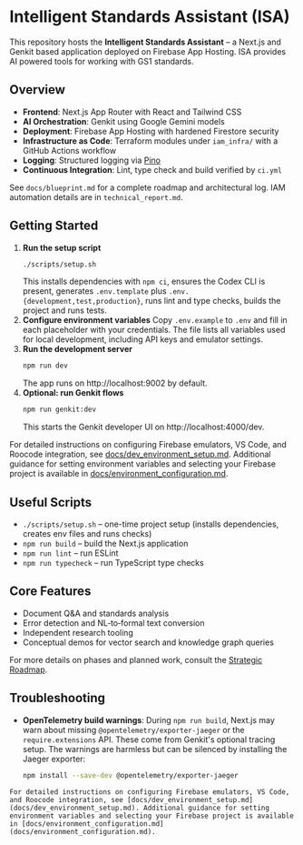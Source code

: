 # Intelligent Standards Assistant (ISA)

This repository hosts the **Intelligent Standards Assistant** – a Next.js and Genkit based application deployed on Firebase App Hosting. ISA provides AI powered tools for working with GS1 standards.

## Overview
- **Frontend**: Next.js App Router with React and Tailwind CSS
- **AI Orchestration**: Genkit using Google Gemini models
- **Deployment**: Firebase App Hosting with hardened Firestore security
- **Infrastructure as Code**: Terraform modules under `iam_infra/` with a GitHub Actions workflow
- **Logging**: Structured logging via [Pino](https://github.com/pinojs/pino)
- **Continuous Integration**: Lint, type check and build verified by `ci.yml`

See `docs/blueprint.md` for a complete roadmap and architectural log. IAM automation details are in `technical_report.md`.

## Getting Started
1. **Run the setup script**
   ```bash
   ./scripts/setup.sh
   ```
   This installs dependencies with `npm ci`, ensures the Codex CLI is present, generates `.env.template` plus `.env.{development,test,production}`, runs lint and type checks, builds the project and runs tests.
2. **Configure environment variables**
  Copy `.env.example` to `.env` and fill in each placeholder with your credentials. The file lists
  all variables used for local development, including API keys and emulator settings.
3. **Run the development server**
   ```bash
   npm run dev
   ```
   The app runs on http://localhost:9002 by default.
4. **Optional: run Genkit flows**
   ```bash
   npm run genkit:dev
   ```
   This starts the Genkit developer UI on http://localhost:4000/dev.

For detailed instructions on configuring Firebase emulators, VS Code, and Roocode integration, see [docs/dev_environment_setup.md](docs/dev_environment_setup.md). Additional guidance for setting environment variables and selecting your Firebase project is available in [docs/environment_configuration.md](docs/environment_configuration.md).

## Useful Scripts
- `./scripts/setup.sh` – one-time project setup (installs dependencies, creates env files and runs checks)
- `npm run build` – build the Next.js application
- `npm run lint` – run ESLint
- `npm run typecheck` – run TypeScript type checks

## Core Features
- Document Q&A and standards analysis
- Error detection and NL‑to‑formal text conversion
- Independent research tooling
- Conceptual demos for vector search and knowledge graph queries

For more details on phases and planned work, consult the [Strategic Roadmap](docs/blueprint.md).

## Troubleshooting
- **OpenTelemetry build warnings**: During `npm run build`, Next.js may warn about missing `@opentelemetry/exporter-jaeger` or the `require.extensions` API. These come from Genkit's optional tracing setup. The warnings are harmless but can be silenced by installing the Jaeger exporter:
  ```bash
  npm install --save-dev @opentelemetry/exporter-jaeger
```
For detailed instructions on configuring Firebase emulators, VS Code, and Roocode integration, see [docs/dev_environment_setup.md](docs/dev_environment_setup.md). Additional guidance for setting environment variables and selecting your Firebase project is available in [docs/environment_configuration.md](docs/environment_configuration.md).

